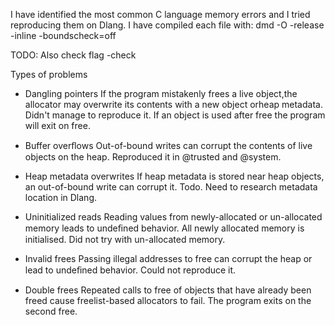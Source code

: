 I have identified the most common C language memory errors and I tried reproducing them on Dlang.
I have compiled each file with: dmd -O -release -inline -boundscheck=off

TODO:
Also check flag -check

Types of problems
- Dangling pointers 
If the program mistakenly frees a live object,the allocator may overwrite its contents with a new object orheap metadata.
Didn't manage to reproduce it. If an object is used after free the program will exit on free.


- Buffer overﬂows
Out-of-bound writes can corrupt the contents of live objects on the heap.
Reproduced it in @trusted and @system.


- Heap metadata overwrites
If heap metadata is stored near heap objects, an out-of-bound write can corrupt it.
Todo. Need to research metadata location in Dlang.


- Uninitialized reads
Reading values from newly-allocated or un-allocated memory leads to undeﬁned behavior.
All newly allocated memory is initialised. 
Did not try with un-allocated memory.


- Invalid frees
Passing illegal addresses to free can corrupt the heap or lead to undeﬁned behavior.
Could not reproduce it.

- Double frees
Repeated calls to free of objects that have already been freed cause freelist-based allocators to fail.
The program exits on the second free.
